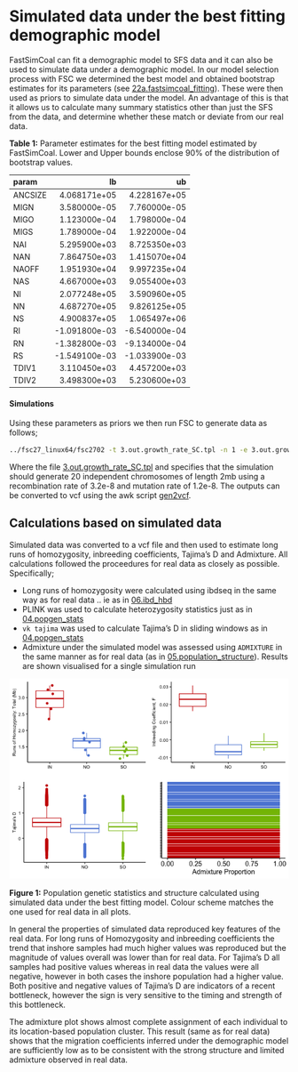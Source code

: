 Simulated data under the best fitting demographic model
================

FastSimCoal can fit a demographic model to SFS data and it can also be
used to simulate data under a demographic model. In our model selection
process with FSC we determined the best model and obtained bootstrap
estimates for its parameters (see
[22a.fastsimcoal\_fitting](22a.fastsimcoal_fitting.md)). These were then
used as priors to simulate data under the model. An advantage of this is
that it allows us to calculate many summary statistics other than just
the SFS from the data, and determine whether these match or deviate from
our real data.

**Table 1:** Parameter estimates for the best fitting model estimated by
FastSimCoal. Lower and Upper bounds enclose 90% of the distribution of
bootstrap values.

| param   |            lb |            ub |
|:--------|--------------:|--------------:|
| ANCSIZE |  4.068171e+05 |  4.228167e+05 |
| MIGN    |  3.580000e-05 |  7.760000e-05 |
| MIGO    |  1.123000e-04 |  1.798000e-04 |
| MIGS    |  1.789000e-04 |  1.922000e-04 |
| NAI     |  5.295900e+03 |  8.725350e+03 |
| NAN     |  7.864750e+03 |  1.415070e+04 |
| NAOFF   |  1.951930e+04 |  9.997235e+04 |
| NAS     |  4.667000e+03 |  9.055400e+03 |
| NI      |  2.077248e+05 |  3.590960e+05 |
| NN      |  4.687270e+05 |  9.826125e+05 |
| NS      |  4.900837e+05 |  1.065497e+06 |
| RI      | -1.091800e-03 | -6.540000e-04 |
| RN      | -1.382800e-03 | -9.134000e-04 |
| RS      | -1.549100e-03 | -1.033900e-03 |
| TDIV1   |  3.110450e+03 |  4.457200e+03 |
| TDIV2   |  3.498300e+03 |  5.230600e+03 |

#### Simulations

Using these parameters as priors we then run FSC to generate data as
follows;

``` bash
../fsc27_linux64/fsc2702 -t 3.out.growth_rate_SC.tpl -n 1 -e 3.out.growth_rate_SC.est  -E 10 -G x -c 0
```

Where the file
[3.out.growth\_rate\_SC.tpl](data/hpc/fastsimcoal/growth_rate_SC/3.out.growth_rate_SC.tpl)
and specifies that the simulation should generate 20 independent
chromosomes of length 2mb using a recombination rate of 3.2e-8 and
mutation rate of 1.2e-8. The outputs can be converted to vcf using the
awk script [gen2vcf](data/hpc/fastsimcoal/gen2vcf.awk).

## Calculations based on simulated data

Simulated data was converted to a vcf file and then used to estimate
long runs of homozygosity, inbreeding coefficients, Tajima’s D and
Admixture. All calculations followed the proceedures for real data as
closely as possible. Specifically;

-   Long runs of homozygosity were calculated using ibdseq in the same
    way as for real data .. ie as in [06.ibd\_hbd](06.ibd_hbd.md)
-   PLINK was used to calculate heterozygosity statistics just as in
    [04.popgen\_stats](04.popgen_stats.md)
-   `vk tajima` was used to calculate Tajima’s D in sliding windows as
    in [04.popgen\_stats](04.popgen_stats.md)
-   Admixture under the simulated model was assessed using `ADMIXTURE`
    in the same manner as for real data (as in
    [05.population\_structure](05.population_structure.md)). Results are
    shown visualised for a single simulation run

![](22b.fastsimcoal_sim_files/figure-gfm/unnamed-chunk-6-1.png)<!-- -->

**Figure 1:** Population genetic statistics and structure calculated
using simulated data under the best fitting model. Colour scheme matches
the one used for real data in all plots.

In general the properties of simulated data reproduced key features of
the real data. For long runs of Homozygosity and inbreeding coefficients
the trend that inshore samples had much higher values was reproduced but
the magnitude of values overall was lower than for real data. For
Tajima’s D all samples had positive values whereas in real data the
values were all negative, however in both cases the inshore population
had a higher value. Both positive and negative values of Tajima’s D are
indicators of a recent bottleneck, however the sign is very sensitive to
the timing and strength of this bottleneck.

The admixture plot shows almost complete assignment of each individual
to its location-based population cluster. This result (same as for real
data) shows that the migration coefficients inferred under the
demographic model are sufficiently low as to be consistent with the
strong structure and limited admixture observed in real data.
